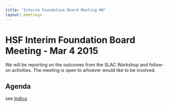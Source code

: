 ```yaml
---
title: "Interim Foundation Board Meeting #8"
layout: meetings
---
```


# HSF Interim Foundation Board Meeting - Mar 4 2015

We will be reporting on the outcomes from the SLAC Workshop and follow-on
activities. The meeting is open to whoever would like to be involved.

## Agenda

see [Indico](https://indico.cern.ch/event/377811/)
